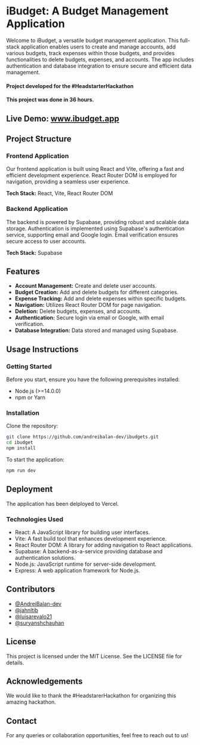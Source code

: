# iBudget: A Budget Management Application


  
Welcome to iBudget, a versatile budget management application. This full-stack application enables users to create and manage accounts, add various budgets, track expenses within those budgets, and provides functionalities to delete budgets, expenses, and accounts. The app includes authentication and database integration to ensure secure and efficient data management.

#### Project developed for the #HeadstarterHackathon
#### This project was done in 36 hours.

## Live Demo: www.ibudget.app

## Project Structure

### Frontend Application
Our frontend application is built using React and Vite, offering a fast and efficient development experience. React Router DOM is employed for navigation, providing a seamless user experience.

**Tech Stack:** React, Vite, React Router DOM

### Backend Application
The backend is powered by Supabase, providing robust and scalable data storage. Authentication is implemented using Supabase's authentication service, supporting email and Google login. Email verification ensures secure access to user accounts.

**Tech Stack:** Supabase

## Features
- **Account Management:** Create and delete user accounts.
- **Budget Creation:** Add and delete budgets for different categories.
- **Expense Tracking:** Add and delete expenses within specific budgets.
- **Navigation:** Utilizes React Router DOM for page navigation.
- **Deletion:** Delete budgets, expenses, and accounts.
- **Authentication:** Secure login via email or Google, with email verification.
- **Database Integration:** Data stored and managed using Supabase.

## Usage Instructions

### Getting Started
Before you start, ensure you have the following prerequisites installed:
- Node.js (>=14.0.0)
- npm or Yarn

### Installation
Clone the repository:

```bash
git clone https://github.com/andreibalan-dev/ibudgets.git
cd ibudget
npm install
```

To start the application:
```bash
npm run dev
```
## Deployment
The application has been delployed to Vercel. 

### Technologies Used
- React: A JavaScript library for building user interfaces.
- Vite: A fast build tool that enhances development experience.
- React Router DOM: A library for adding navigation to React applications.
- Supabase: A backend-as-a-service providing database and authentication solutions.
- Node.js: JavaScript runtime for server-side development.
- Express: A web application framework for Node.js.
  
## Contributors
- [@AndreiBalan-dev](https://github.com/AndreiBalan-dev)
- [@jahnltib](https://github.com/jahnltib)
- [@luisarevalo21](https://github.com/luisarevalo21)
- [@suryanshchauhan](https://github.com/suryanshchauhan)

## License
This project is licensed under the MIT License. See the LICENSE file for details.

## Acknowledgements
We would like to thank the #HeadstarerHackathon for organizing this amazing hackathon.

## Contact
For any queries or collaboration opportunities, feel free to reach out to us!
